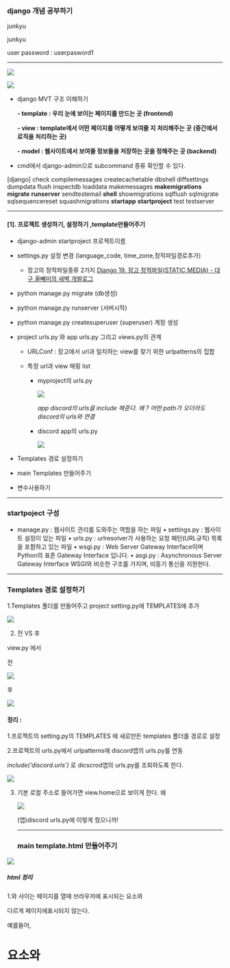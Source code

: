 ### django 개념 공부하기

junkyu

junkyu

user password : userpasword1

-----

![](C:\Users\junkyu-laptop\AppData\Roaming\marktext\images\2022-02-17-00-36-48-image.png)

![](C:\Users\junkyu-laptop\AppData\Roaming\marktext\images\2022-02-17-00-41-28-image.png)

* django MVT 구조 이해하기
  
  **- template : 우리 눈에 보이는 페이지를 만드는 곳 (frontend)**
  
  **- view : template에서 어떤 페이지를 어떻게 보여줄 지 처리해주는 곳 (중간에서 로직을 처리하는 곳)**
  
  **- model : 웹사이트에서 보여줄 정보들을 저장하는 곳을 정해주는 곳 (backend)**

* cmd에서 django-admin으로 subcommand 종류 확인할 수 있다.

[django]
    check
    compilemessages
    createcachetable
    dbshell
    diffsettings
    dumpdata
    flush
    inspectdb
    loaddata
    makemessages
    **makemigrations**
    **migrate**
    **runserver**
    sendtestemail
    **shell**
    showmigrations
    sqlflush
    sqlmigrate
    sqlsequencereset
    squashmigrations
    **startapp**
    **startproject**
    test
    testserver

---

#### [1]. 프로젝트 생성하기, 설정하기 ,template만들어주기

* django-admin startproject  프로젝트이름

* settings.py 설정 변경 (language_code, time_zone,정적파일경로추가)
  
  * 장고의 정적파일종류 2가지 [Django 19. 장고 정적파일(STATIC,MEDIA) - 대구 올빼미의 새벽 개발로그](https://fabl1106.github.io/django/2019/05/10/Django-19.-%EC%9E%A5%EA%B3%A0-%EC%A0%95%EC%A0%81%ED%8C%8C%EC%9D%BC(STATIC,MEDIA).html)

* python manage.py migrate (db생성)

* python manage.py runserver (서버시작)

* python manage.py createsuperuser (superuser) 계정 생성

* project urls.py 와 app urls.py 그리고 views.py의 관계 
  
  * URLConf : 장고에서 url과 일치하는 view를 찾기 위한 urlpatterns의 집합
  
  * 특정 url과 view 매핑 list
    
    * myproject의 urls.py 
      
      ![](C:\Users\junkyu-laptop\AppData\Roaming\marktext\images\2022-02-17-02-29-16-image.png)
      
      *app discord의 urls을 include 해준다. 왜 ? 어떤 path가 오더라도 discord의 urls와 연결*
    
    * discord app의 urls.py
      
      ![](C:\Users\junkyu-laptop\AppData\Roaming\marktext\images\2022-02-17-03-04-55-image.png)

* Templates 경로 설정하기 

* main Templates 만들어주기

* 변수사용하기

----

### startpoject 구성

* manage.py : 웹사이트 관리를 도와주는 역할을 하는 파일
  • settings.py : 웹사이트 설정이 있는 파일
  • urls.py : urlresolver가 사용하는 요청 패턴(URL규칙) 목록을
  포함하고 있는 파일
  • wsgi.py : Web Server Gateway Interface이며 Python의 표준
  Gateway Interface 입니다.
  • asgi.py : Asynchronous Server Gateway Interface
  WSGI와 비슷한 구조를 가지며, 비동기 통신을 지원한다.

---

### Templates 경로 설정하기

1.Templates 폴더를 만들어주고 project setting.py에 TEMPLATES에 추가

![](C:\Users\junkyu-laptop\AppData\Roaming\marktext\images\2022-02-17-02-56-58-image.png)

2. 전 VS 후

view.py 에서

전

![](C:\Users\junkyu-laptop\AppData\Roaming\marktext\images\2022-02-17-02-58-52-image.png)

후

![](C:\Users\junkyu-laptop\AppData\Roaming\marktext\images\2022-02-17-03-00-56-image.png)

#### 정리 :

1.프로젝트의 setting.py의 TEMPLATES 에 새로만든 templates 폴더를 경로로 설정

 2.프로젝트의 urls.py에서 urlpatterns에 discord앱의 urls.py를 연동 

*include('discord.urls')* 로 dicscrod앱의 urls.py를 조회하도록 한다. 

![](C:\Users\junkyu-laptop\AppData\Roaming\marktext\images\2022-02-17-02-29-16-image.png)

3. 기본 로컬 주소로 들어가면 view.home으로 보이게 한다. 왜 
   
   ![](C:\Users\junkyu-laptop\AppData\Roaming\marktext\images\2022-02-17-03-04-55-image.png)
   
   (앱)discord urls.py에 이렇게 줬으니까! 
   
   -------
   
   ### main template.html 만들어주기

![](C:\Users\junkyu-laptop\AppData\Roaming\marktext\images\2022-02-17-13-47-45-image.png)

##### html 정리

1.<head>와 </head>사이는 페이지를 열때 브라우저에 표시되는 <body>요소와 

다르게 페이지에표시되지 않는다.

예를들어, <h1>요소와 <title>요소를 헷갈리지말자 

- [`<h1>`](https://developer.mozilla.org/ko/docs/Web/HTML/Element/Heading_Elements) 요소는 일반적으로 페이지당 한 번 씩 사용되는데, 페이지 내용물의 제목이나 뉴스의 헤드라인을 표시하기 위해서 페이지를 열 때 브라우저에 표시됩니다.
- [`<title>`](https://developer.mozilla.org/ko/docs/Web/HTML/Element/title)은 (문서의 컨텐츠가 아니라)  HTML문서 전체의 타이틀 표현하기 위한 메타데이터입니다

2.메타데이터:<meta>요소

* 메타데이터는 데이터를 설명하는 데이터이다 그리고 HTML에서 문서에 공식적으로 메타데이터를 적용하는 방법이 있습니다. — the [`<meta>`](https://developer.mozilla.org/ko/docs/Web/HTML/Element/meta) 요소.

3.character set - utf -8

* 이 요소는 문서의 character—문서에서 허용하는 문자 집합(character set)— encoding에 대해서 간단히 표시합니다 . `utf-8` 은 전세계적인 character 집합으로 많은 언어들을 문자들을 포함합니다.

4. `<meta>` 요소가 `name` 과 `content` 속성을 가진다.

- `name` 은 메타 요소가 어떤 정보의 형태를 갖고 있는지 알려줍니다.
- `content`는 실제 메타데이터의 컨텐츠입니다.
- ```
  <meta name="author" content="Chris Mills">
  <meta name="description" content="The MDN Learning Area aims to providecomplete beginners to the Web with all they need to know to getstarted with developing web sites and applications.">
  ```

5.맞춤아이콘추가하기 

```
<link rel="shortcut icon" href="favicon.ico" type="image/x-icon">
```

6.HTML에 CSS와 Javascript적용하기 

* [`<link>`](https://developer.mozilla.org/ko/docs/Web/HTML/Element/link)는 항상 문서의 head 부분에 위치한다. 이것은 두 가지 속성을 취하는데, rel="stylesheet", 즉 문서의 스타일 시트임을 나타냄과 동시에 스타일 시트 파일의 경로를 포함하는 href를 내포한다.

```
<link rel="stylesheet" href="my-css-file.css">
```

* [`<script>`](https://developer.mozilla.org/ko/docs/Web/HTML/Element/script) 는 head에 들어갈 필요가 없다. `</body>` 태그 바로 앞, 문서 본문의 맨 끝에 넣는 것이 좋으며, JavaScript를 적용하기 전에 모든 HTML 내용을 브라우저에서 읽었는지 확인하는 것이 좋다. 액세스 과정에서 JavaScript가 아직 존재하지 않는 요소라고 판단하며 에러가 날 수 있다.

```
<script src="my-js-file.js"></script>
```

*어라? 나는 이제보니까 head에 넣어놓았네 별이상없으면 그대로해보자*

*지금 단계에서는 css/js파일이 없으니까 주석처리해놓고 나중에 바꾸자*

7.문서의 기본언어 설정 

전체 페이지의 언어를 설정 / 문서의 하위섹션의 언어를 다르게 설정할 수 있다.

* ```
  <html lang="en-US">
  ```

* ```
  <p>Japanese example: <span lang="jp">ご飯が熱い。</span>.</p>
  ```

----

#### {%block content%} {%endblock%}으로 maintemplate연결해주기

1. main.html의 body부분을 {%block content%} {%endblock%}으로감싸준다.

![](C:\Users\junkyu-laptop\AppData\Roaming\marktext\images\2022-02-17-14-06-13-image.png)

2. home.html에 {%extends ' '%}를 사용해서 연결해준다.

![](C:\Users\junkyu-laptop\AppData\Roaming\marktext\images\2022-02-17-14-07-24-image.png)

이제 **home.html**의 {%block content%} {%endblock%}사이의 content는**main.html**에연동된다. 때문에 navbar.html은 항상 나타난다.

----

#### template에 변수사용하기

#### 변수 [¶](https://docs.djangoproject.com/en/4.0/topics/templates/#variables "이 헤드라인에 대한 영구 링크")

변수는 키를 값으로 매핑하는 사전과 같은 객체인 컨텍스트에서 값을 출력합니다.

`{{`변수는 다음 과 `}}`같이 둘러싸여 있습니다 .

My first name is **{{ first_name }}**. My last name is **{{ last_name }}.**

의 컨텍스트 에서 이 템플릿은 다음과 같이 렌더링됩니다.`

{'first_name': 'John', 'last_name': 'Doe'}`

My first name is  **John.** 

My last name is **Doe.**

사전 조회, 속성 조회 및 목록 색인 조회는 점 표기법으로 구현됩니다.

{{ my_dict.key }}
{{ my_object.attribute }}
{{ my_list.0 }}

변수가 콜러블로 확인되면 템플릿 시스템은 인수 없이 변수를 호출하고 콜러블 대신 결과를 사용합니다.

* 예시

![](C:\Users\junkyu-laptop\AppData\Roaming\marktext\images\2022-02-17-14-34-03-image.png)

![](C:\Users\junkyu-laptop\AppData\Roaming\marktext\images\2022-02-17-14-42-53-image.png)

context를 변수로주어서도 사용가능

![](C:\Users\junkyu-laptop\AppData\Roaming\marktext\images\2022-02-17-14-34-22-image.png)

![](C:\Users\junkyu-laptop\AppData\Roaming\marktext\images\2022-02-17-14-34-35-image.png)

![](C:\Users\junkyu-laptop\AppData\Roaming\marktext\images\2022-02-17-15-02-21-image.png)

room/ <str:pk>로 받아 room/1,2,3,4,5 등의 주소로 room.html을 불러올수있다.

![](C:\Users\junkyu-laptop\AppData\Roaming\marktext\images\2022-02-17-15-03-38-image.png)

view.py의 room함수에 인자 pk를 더해준다 .

{%url name  pk}

![](C:\Users\junkyu-laptop\AppData\Roaming\marktext\images\2022-02-17-15-27-02-image.png)

![](C:\Users\junkyu-laptop\AppData\Roaming\marktext\images\2022-02-17-15-27-23-image.png)

* html 태그정리

* - `<h1>A heading</h1>` - 큰 제목
  - `<h2>A sub-heading</h2>` - 중 제목
  - `<h3>A sub-sub-heading</h3>` - 소 제목... `<h6>`레벨까지 사용할 수 있습니다.
  - `<em>text</em>` - 텍스트 기울기 (Italic)
  - `<strong>text</strong>` - 텍스트를 두껍게(Bold)
  - `<br />` - 줄바꿈 (br은 스스로 닫히는 태그로 속성을 사용할 수 없습니다)
  - `<a href="http://djangogirls.org">link</a>` - 하이퍼링크 걸기
  - `<ul><li>first item</li><li>second item</li></ul>`- 목록 만들기
  - `<div></div>` - 페이지 섹션
  - `<p></p>` 태그는 paragraph, 즉 문단의 약자로, 하나의 문단을 만들 때 쓰입니다.

#### 여기까지 templates와 view, url의 관계에대해서 정리해보았다.

* 간단요약

view.py에 함수를 만들어 urls에 따라 보여주는 template를  연결해주는것이다. 

client -> urlconf-> view -> template ->client

---

### [2].models 만들어주기

* class를 이용한 django models

![](C:\Users\junkyu-laptop\AppData\Roaming\marktext\images\2022-02-17-15-49-23-image.png)

![](C:\Users\junkyu-laptop\AppData\Roaming\marktext\images\2022-02-17-16-20-33-image.png)

class를 사용해서 사용할 model을 만들어주고

![](C:\Users\junkyu-laptop\AppData\Roaming\marktext\images\2022-02-17-16-20-40-image.png)

admin에 등록해준다 .

----

### QUERYSET

* 구조

![](C:\Users\junkyu-laptop\AppData\Roaming\marktext\images\2022-02-17-16-25-42-image.png)

#### queryset list(*필요할때마다 보자*)

![](C:\Users\junkyu-laptop\AppData\Roaming\marktext\images\2022-02-17-16-27-59-image.png)

![](C:\Users\junkyu-laptop\AppData\Roaming\marktext\images\2022-02-17-16-28-50-image.png)

![](C:\Users\junkyu-laptop\AppData\Roaming\marktext\images\2022-02-17-16-29-02-image.png)

하나의 모델에 여러개의 class를 정의할 수 있음

예를들어, 사용자는 여러개의 리뷰를 작성할 수 있음 대신 그 리뷰들은 모두 하나의 사용자들에게 속해져있어야하기 때문

![](C:\Users\junkyu-laptop\AppData\Roaming\marktext\images\2022-02-17-16-37-47-image.png)

일대다 형식이 되도록 class를 설정해주었는데 이해가 잘 가지 않는다.  

1.왜 ForeignKey를 사용하지 ?

2.왜 CASCADE를 사용하고 어떤것은 SET_NULL을 사용하지 ?

![](C:\Users\junkyu-laptop\AppData\Roaming\marktext\images\2022-02-17-16-58-51-image.png)

*흠 ... 아직 장고의 웹페이지 구현방식을 100%이해하지 못한것같다. 천천히 다시 정리하자*

---

#### forms.py 만들기

* submit단추를 만들고나서 form을 만들어주려고한다. 먼저 form.py를 만들어주고 model의 class Room을 갖고와서 form을 만들어주자 !!

![](C:\Users\junkyu-laptop\AppData\Roaming\marktext\images\2022-02-17-20-54-58-image.png)

이를 view.py의 def createRoom과 연결해준다 .

![](C:\Users\junkyu-laptop\AppData\Roaming\marktext\images\2022-02-17-20-58-11-image.png)

마지막으로 room_form.html에 넣어준다 .

![](C:\Users\junkyu-laptop\AppData\Roaming\marktext\images\2022-02-17-20-55-48-image.png)

### Form vs Model Form (폼과 모델폼의 차이)

![](C:\Users\junkyu-laptop\AppData\Roaming\marktext\images\2022-02-17-21-46-53-image.png)

### Django App URL 매핑

1. 하나의 프로젝트 내에 여러 Django App이 존재한다면, 프로젝트 폴더 내의 메인 urls.py 파일 하나로 모든 URL 매핑을 하기 보다는 각각의 Django App 안에 urls.py 파일을 만들고 메인 urls.py 파일에서 각 Django App의 urls.py 파일로 URL 매핑을 위탁하게 할 수 있다.

2. 각 Django App에 있는 urls.py는 메인과 동일한 방식으로 매핑을 정의하는데, 웹 루트(/)가 아닌 현재 App의 상대적 위치를 기준으로 URL 경로를 지정한다. 아래 두 예제는 각각 home/urls.py와 feedback/urls.py 의 내용들인데, home/urls.py 의 contact 패턴은 실제 메인에서의 home 패턴과 결합하여 "/home/contact" 를 가리킨다. 즉, /home/contact URL은 home.views.contact 함수를 호출하는 것이다. feedback 역시 "/feedback/list" 는 feedback.views.list 함수와 매핑되어 있음을 알 수 있다.

![](C:\Users\junkyu-laptop\AppData\Roaming\marktext\images\2022-02-22-01-06-20-image.png)

3. path()함수

Django 2.0에서부터 지원되는 django.urls.path() 함수는 path(route, view, kwargs=None, name=None) 와 같이 4개의 파라미터를 받아들일 수 있는데, 처음 2개의 파라미터는 반드시 있어야 하고, 뒤의 2개는 옵션이다. 첫번째 파라미터에는 URL route에서 사용된 경로를 지정하는 것이고, 두번째 파라미터는 해당 URL에 상응하는 View를 지정하는 것이다.

------

#### 장고일기

*장고 일기를 쓰면서 내 나름대로 part를 나누어서 정리하려고했지만 오히려 내용이 섞이고 그때그때 필요한 내용을 분류하기가 어려워서 복잡해져버렸다. 때문에 이제부터는 구현하는 기능위주로 설명하고 구현할때 필요한 코드,방식등을 정리해야겠다.

----

* delete 버튼 만들기

delete.html

![](C:\Users\junkyu-laptop\AppData\Roaming\marktext\images\2022-02-17-23-42-29-image.png)

->{{request.META.HTTP_REFERER}}을 통해 이전 페이지로 이동가능 

views.py

![](C:\Users\junkyu-laptop\AppData\Roaming\marktext\images\2022-02-17-23-43-22-image.png)

* container 기능 사용하기

![](C:\Users\junkyu-laptop\AppData\Roaming\marktext\images\2022-02-18-01-19-43-image.png)

-> class " home - container"를 만들어주면 .home-container로 편하게 style가능

* ALL 버튼 (모든 목록불러오기) 구현하기 
  
  * icontains 활용
  
  ![](C:\Users\junkyu-laptop\AppData\Roaming\marktext\images\2022-02-18-23-51-19-image.png)
  
  * ![](C:\Users\junkyu-laptop\AppData\Roaming\marktext\images\2022-02-18-23-51-40-image.png) 이렇게 뒤에 아무런 주소 (none)오지 않을때는 q로 받는건 다 보여줘라 또는 특정 q를 받을때는 또 그 q가 갖고있는것을 보여줘라 
  
  * 위 와같이 all조회 및 다른 특정 카테고리 조회가 가능함

* search 기능 구현하기 (placeholder사용)

![](C:\Users\junkyu-laptop\AppData\Roaming\marktext\images\2022-02-19-00-50-09-image.png)

navbar.html에 placeholder

![](C:\Users\junkyu-laptop\AppData\Roaming\marktext\images\2022-02-19-02-36-21-image.png)

view.py 의 home 함수 설정으로 home.html에서 name, topicname,description에 대한 내용으로 search가능하도록 만듬 

* room(채팅방) 숫자 세기 기능 구현하기 

![](C:\Users\junkyu-laptop\AppData\Roaming\marktext\images\2022-02-19-03-03-07-image.png)

![](C:\Users\junkyu-laptop\AppData\Roaming\marktext\images\2022-02-19-03-03-16-image.png)

비교적쉽게 구현가능했다.

* **로그인시 생겨나는 token의 개념 (login 기능구현)**

![](C:\Users\junkyu-laptop\AppData\Roaming\marktext\images\2022-02-19-03-02-53-image.png)

* login register .html 을 만들려고한다 . 

<form> 태그의 action 속성은 폼 데이터(form data)를 서버로 보낼 때 해당 데이터가 도착할 URL을 명시합니다.

![](C:\Users\junkyu-laptop\AppData\Roaming\marktext\images\2022-02-19-14-01-22-image.png)

그리고 html에 로그인시 필요한 username과 password를 입력하는 곳을 만들어준다 .

![](C:\Users\junkyu-laptop\AppData\Roaming\marktext\images\2022-02-19-14-06-12-image.png)

다음으로 view.py에 html에해당하는 정보를 갖고오는 함수를 만들어준다.

![](C:\Users\junkyu-laptop\AppData\Roaming\marktext\images\2022-02-19-18-13-05-image.png)

* 장고의 기본인증시스템으로 로그인 구현하기 

장고 프로젝트를 생성하면 우리는 **settings.py**의 **INSTALLED_APPS**에 django.contrib.auth와 django.contrib.contenttypes 가 기본으로 등록되어 있는데 이것이 바로 장고에서 제공하는 기본 인증 시스템이다.   

![](https://blog.kakaocdn.net/dn/bgNA8O/btqLhP0Eh8r/yWqhaK436fISDbFp75UIoK/img.png)

![](C:\Users\junkyu-laptop\AppData\Roaming\marktext\images\2022-02-19-23-45-06-image.png)

1. django.contrib.auth의 authenticate 기능 view.py의 def loginPage 에 user변수를 정의해주고 user의 값이 None이 아니면 login하고 홈으로 가주고 그렇지 않을 경우에는 에러메세지를 띄어준다

![](C:\Users\junkyu-laptop\AppData\Roaming\marktext\images\2022-02-19-23-38-40-image.png)

2. logout

![](C:\Users\junkyu-laptop\AppData\Roaming\marktext\images\2022-02-19-23-50-22-image.png)

3. narvar.html에 기능을 나타내고싶다

![](C:\Users\junkyu-laptop\AppData\Roaming\marktext\images\2022-02-19-23-50-58-image.png)

* login_required로 기능을 사용하기위해 로그인 조건 걸기
  
  ![](C:\Users\junkyu-laptop\AppData\Roaming\marktext\images\2022-02-20-00-23-54-image.png)
1. login_required 를 improt 해주기 

![](C:\Users\junkyu-laptop\AppData\Roaming\marktext\images\2022-02-20-00-24-33-image.png)

2. 원하는 기능 *함수* 앞에 @login_required(로그인주소)로 조건걸어주기
* usercreationfrom 이용하기 

![](C:\Users\junkyu-laptop\AppData\Roaming\marktext\images\2022-02-20-13-45-05-image.png)

1. 원하는 page에 form 삽입 

![](C:\Users\junkyu-laptop\AppData\Roaming\marktext\images\2022-02-20-13-46-31-image.png)

![](C:\Users\junkyu-laptop\AppData\Roaming\marktext\images\2022-02-20-13-47-30-image.png)

![](C:\Users\junkyu-laptop\AppData\Roaming\marktext\images\2022-02-20-13-47-38-image.png)

* form에서 commit=False는 무슨기능 ..??

한줄요약 : `commit=False`를 하게 되면 데이터베이스에 `당장` 저장하지 않는다.

언제쓰지? : DB에 데이터를 저장하기 전에 특정 `행위`를 하고 싶을 때 사용한다..

즉, 저장을 늦게 시켜서 사용자가 원하는 추가적인 정보를 저장할 수 있는 것이라고 생각하면 된다.

* room.messages_set.all() 에대한 이해 (댓글기능추가하기)
  
  ![](C:\Users\junkyu-laptop\AppData\Roaming\marktext\images\2022-02-20-21-04-17-image.png)
  
  - `room.message_set.all()`= `Message.objects.filter(room=room)`.
  
  ![](C:\Users\junkyu-laptop\AppData\Roaming\marktext\images\2022-02-22-00-21-56-image.png)
  
  message.user

* participants 칸 추가하기 
1. room에 보여지는 공간이니까 room.html에 보여주는 공간 만들어주기 

![](C:\Users\junkyu-laptop\AppData\Roaming\marktext\images\2022-02-22-00-30-21-image.png)

    2. models의 class room에 participants 목록 추가 

![](C:\Users\junkyu-laptop\AppData\Roaming\marktext\images\2022-02-22-00-36-09-image.png)

manytomanyfield의 역할 django가 아래처럼 데이터베이스에 관계가 형성되는 테이블을 만들어준다.

![](C:\Users\junkyu-laptop\AppData\Roaming\marktext\images\2022-02-22-00-53-42-image.png)

3. view.py에 participant 객체를 갖고오는 변수 participants를 주고 add(request.user)을해주어 작성자를 추가해준다. 

![](C:\Users\junkyu-laptop\AppData\Roaming\marktext\images\2022-02-23-01-16-44-image.png)

4. room.html에 user이름이 나오도록 한다.

![](C:\Users\junkyu-laptop\AppData\Roaming\marktext\images\2022-02-23-01-17-12-image.png)

* home에 Recent Activity 추가하기 

-home 화면에 추가된 room의 message를 보여주는 화면을 만들고 싶다 .

1. 먼저 view.py에 room_messages변수를 만들어주고 message 객체를 갖고오자_

![](C:\Users\junkyu-laptop\AppData\Roaming\marktext\images\2022-02-23-01-31-24-image.png)

2. 이후 home.html에 보여지는 공간을 만들어주자

*homecontainer에서 grid 폭을 1fr/3fr/1fr/주었다.*

*delete 기능도 넣어주었다.*

![](C:\Users\junkyu-laptop\AppData\Roaming\marktext\images\2022-02-23-01-32-31-image.png)

* home.html 단순화 하기 

1.include를 사용해서 home.html에 있는 3부분을 activiti,feed,topics_component.html로 나누어주고 넣어준다. 

topics => 화면 좌측 topic부분

feed =>화면 중앙 room이 보여지는 부분 

activity => 화면 우측 recent activity(코멘츠활동)이 보여지는 부분

![](C:\Users\junkyu-laptop\AppData\Roaming\marktext\images\2022-02-23-02-07-33-image.png)

* profile만들기 
1. profile.html 만들기 

profile.html은 home.html 에서 feed의 

1. view.py 에 userProfile만들고 연결시켜주기

2. url에 추가

### css 작업하기

인터넷에서 다른사람이 작업해놓은 css파일을 갖고와서 필요한 부분만 내가 작성한 변수와 주소를 넣어 연결해주자 

크게 room, home, profile, room_form 에대한 css파일을 각각 받아서 이전까지 작성했던 것들은 파일명_old.html로 바꾼뒤 필요한 부분을 css가 적용된 html에 옮겨주어서 웹사이트를완성하자 !

##### 바뀐 목록

* room.html  , home.html, room_form.html, profile.html 
* update_user.html ,

### user page (user 세팅 페이지 만들기)

1.update_user.html 만들어주기 

![](C:\Users\junkyu-laptop\AppData\Roaming\marktext\images\2022-02-24-23-51-45-image.png)

2. forms.py

장고의 User 폼을 이용한 form을 만들어준다 

![](C:\Users\junkyu-laptop\AppData\Roaming\marktext\images\2022-02-24-23-53-36-image.png)

3.view.py에 update_user.html을 연결시켜주는 함수를 만든다

![](C:\Users\junkyu-laptop\AppData\Roaming\marktext\images\2022-02-24-23-55-09-image.png)

4.urls.py도 만든다

![](C:\Users\junkyu-laptop\AppData\Roaming\marktext\images\2022-02-24-23-55-36-image.png)

### 

### 모바일용을 만들어보자 (화면의 크기에 따라 보여지는것이다르게한다.)
